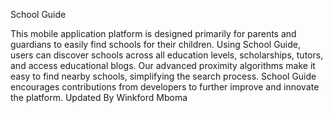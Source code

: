 School Guide

This mobile application platform is designed primarily for parents and guardians to easily find schools for their children. Using School Guide, users can discover schools across all education levels, scholarships, tutors, and access educational blogs. Our advanced proximity algorithms make it easy to find nearby schools, simplifying the search process. School Guide encourages contributions from developers to further improve and innovate the platform. 
Updated By Winkford Mboma
